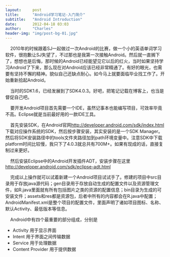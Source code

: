 ```yaml
---
layout:     post
title:      "Android学习笔记-入门简介"
subtitle:   "Android Introduction"
date:       2012-04-18 03:03
author:     "Charles"
header-img: "img/post-bg-01.jpg"
---
```


<p>&#160;&#160;&#160; 2010年的时候跟着SJ一起做过一次Android的比赛，做一个小的英语单词学习软件，很抱歉让SJ失望了，不过那也是我第一次接触Android。然后就一直搁下了，想想也是后悔，那时候的Android已经能望见它以后的红火，当时如果坚持学习Android了下来，那么现在对Android应该已经非常精通了。有好的眼光，也需要有坚持不懈的精神。貌似自己还缺点耐心。如今马上就要面临毕业找工作了。开始重新拾起Android。</p>  <p>&#160;&#160;&#160; 当时的SDK1.6，已经发展到了SDK4.0.3。好吧，把笔记记载在博客上，也当是督促自己吧。</p>  <p>&#160;&#160;&#160; 要开发Android项目首先需要一个IDE，虽然记事本也能编写项目，可效率毕竟不高。Eclipse就是当前最好用的一款IDE工具。</p>  <p>&#160;&#160;&#160; 首先安装SDK，在Android官网<a href="http://developer.android.com/sdk/index.html">http://developer.android.com/sdk/index.html</a>下载对应操作系统的SDK，然后按步骤安装，其实安装的是一个SDK Manager。然后将SDK安装路径中的tools文件夹路径加到path环境变量中。注意SDK中下载platform时间比较慢，我只下了4.0.3就总共有700M+。如果有现成的话，直接复制过来更好。</p>  <p>&#160;&#160;&#160; 然后安装Eclipse中的Android开发插件ADT，安装步骤在这里<a href="http://developer.android.com/sdk/eclipse-adt.html">http://developer.android.com/sdk/eclipse-adt.html</a></p>  <p>&#160;&#160;&#160; 完成以上操作就可以试着新建一个Android项目试试手了。修建的项目中src目录用于存放java源代码；gen目录用于存放自动生成的配置文件以及资源管理文件，如R.java里面就有所有包括图片之类的资源的配置信息；bin目录为生成的可安装文件；assets和res都是资源包，后者中所有的内容都会在R.java中配置；AndroidManifest.xml是整个项目的配置文件，里面声明了诸如项目图标、名称、默认Activity、最低版本等信息。</p>  <p>&#160;&#160;&#160; Android中有四个最重要的部分组成，分别是</p>  <ul>   <li>Activity 用于显示界面</li>    <li>Intent 用于界面之间传输数据</li>    <li>Service 用于处理数据</li>    <li>Content Provider 用于提供数据</li> </ul>